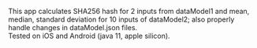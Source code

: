 This app calculates SHA256 hash for 2 inputs from dataModel1
and mean, median, standard deviation for 10 inputs of dataModel2; also properly handle changes in dataModel.json files.  
Tested on iOS and Android (java 11, apple silicon). 